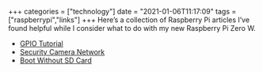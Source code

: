 +++
categories = ["technology"]
date = "2021-01-06T11:17:09"
tags = ["raspberrypi","links"]
+++
Here’s a collection of Raspberry Pi articles I’ve found helpful while I consider what to do with my new Raspberry Pi Zero W.

- [GPIO Tutorial](https://www.thegeekpub.com/258732/the-best-gpio-tutorial-for-raspberry-pi-that-we-could-write/)
- [Security Camera Network](https://pimylifeup.com/raspberry-pi-security-camera/)
- [Boot Without SD Card](https://www.makeuseof.com/tag/network-boot-raspberry-pi-without-microsd/)
               